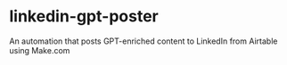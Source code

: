 # linkedin-gpt-poster
An automation that posts GPT-enriched content to LinkedIn from Airtable using Make.com
